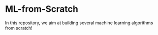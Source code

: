 # ML-from-Scratch

In this repository, we aim at building several machine learning algorithms from scratch!

